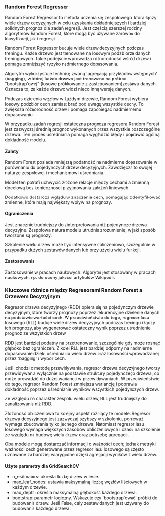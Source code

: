 ### Random Forest Regressor

Random Forest Regressor to metoda uczenia się zespołowego, która łączy wiele drzew decyzyjnych w celu uzyskania dokładniejszych i bardziej solidnych prognoz dla zadań regresji. Jest częścią szerszej rodziny algorytmów Random Forest, które mogą być używane zarówno do klasyfikacji, jak i regresji.

Random Forest Regressor buduje wiele drzew decyzyjnych podczas treningu. Każde drzewo jest trenowane na losowym podzbiorze danych treningowych. Takie podejście wprowadza różnorodność wśród drzew i pomaga zmniejszyć ryzyko nadmiernego dopasowania.

Algorytm wykorzystuje technikę zwaną 'agregacją przykładów wstępnych' (bagging), w której każde drzewo jest trenowane na próbce "bootstrap'owej" (losowe próbkowanie z zastępowaniem)zestawu danych. Oznacza to, że każde drzewo widzi nieco inną wersję danych.

Podczas dzielenia węzłów w każdym drzewie, Random Forest wybiera losowy podzbiór cech zamiast brać pod uwagę wszystkie cechy. To zwiększa różnorodność drzew i pomaga zapobiegać nadmiernemu dopasowaniu.

W przypadku zadań regresji ostateczna prognoza regresora Random Forest jest zazwyczaj średnią prognoz wykonanych przez wszystkie poszczególne drzewa. Ten proces uśredniania pomaga wygładzić błędy i poprawić ogólną dokładność modelu.

#### Zalety
Random Forest posiada mniejszą podatność na nadmierne dopasowanie w porównaniu do pojedynczych drzew decyzyjnych. Zawdzięcza to swojej naturze zespołowej i mechanizmowi uśredniania. 

Model ten potrafi uchwycić złożone relacje między cechami a zmienną docelową bez konieczności przyjmowania założeń liniowych.

Dodatkowo dostarcza wglądu w znaczenie cech, pomagając zidentyfikować zmienne, które mają największy wpływ na prognozy.

#### Ograniczenia
Jest znacznie trudniejszy do zinterpretowania niż pojedyncze drzewa decyzyjne. Zespołowa natura modelu utrudnia zrozumienie, w jaki sposób tworzone są prognozy. 

Szkolenie wielu drzew może być intensywne obliczeniowo, szczególnie w przypadku dużych zestawów danych lub przy użyciu wielu funkcji.

#### Zastosowania
Zastosowanie w pracach naukowych: Algorytm jest stosowany w pracach naukowych, np. do oceny jakości artykułów Wikipedii.

### Kluczowe różnice między Regresorami Random Forest a Drzewem Decyzyjnym

Regresor drzewa decyzyjnego (RDD) opiera się na pojedynczym drzewie decyzyjnym, które tworzy prognozy poprzez rekurencyjne dzielenie danych na podstawie wartości cech. W przeciwieństwie do tego, regresor lasu losowego (RLL) buduje wiele drzew decyzyjnych podczas treningu i łączy ich prognozy, aby wygenerować ostateczny wynik poprzez uśrednienie prognoz ze wszystkich drzew.

RDD jest bardziej podatny na przetrenowanie, szczególnie gdy może rosnąć głęboko bez ograniczeń. Z kolei RLL jest bardziej odporny na nadmierne dopasowanie dzięki uśrednianiu wielu drzew oraz losowości wprowadzanej przez 'bagging' i wybór cech.

Jeśli chodzi o metodę przewidywania, regresor drzewa decyzyjnego tworzy przewidywania wyłącznie na podstawie struktury pojedynczego drzewa, co może prowadzić do dużej wariancji w przewidywaniach. W przeciwieństwie do tego, regresor Random Forest zmniejsza wariancję i poprawia dokładność poprzez uśrednianie wyników wszystkich pojedynczych drzew.

Ze względu na charakter zespołu wielu drzew, RLL jest trudniejszy do zanalizowania niż RDD. 

Złożoność obliczeniowa to kolejny aspekt różniący te modele. Regresor drzewa decyzyjnego jest zazwyczaj szybszy w szkoleniu, ponieważ wymaga zbudowania tylko jednego drzewa. Natomiast regresor lasu losowego wymaga większych zasobów obliczeniowych i czasu na szkolenie ze względu na budowę wielu drzew oraz potrzebę agregacji.

Oba modele mogą dostarczać informacji o ważności cech; jednak metryki ważności cech generowane przez regresor lasu losowego są często uznawane za bardziej wiarygodne dzięki agregacji wyników z wielu drzew.


#### Użyte parametry dla GridSearchCV

- n_estimators: określa liczbę drzew w lesie.
- max_leaf_nodes: ustawia maksymalną liczbę węzłów liściowych w każdym drzewie.
- max_depth: określa maksymalną głębokość każdego drzewa.
- bootstrap: parametr logiczny. Wskazuje czy 'bootstrap'ować' próbki do budowania drzew. Jeśli False, cały zestaw danych jest używany do budowania każdego drzewa.
